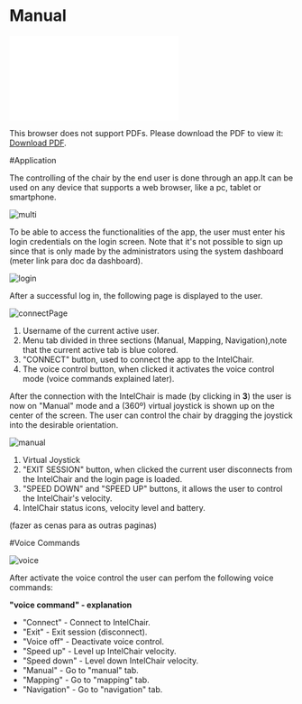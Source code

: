 # Manual

<object data="../user_manual_M1.pdf" type="application/pdf" width="700px" height="600px">
    <embed src="../user_manual_M1.pdf">
        <p>This browser does not support PDFs. Please download the PDF to view it: <a href="../user_manual_M1.pdf">Download PDF</a>.</p>
    </embed>
</object>

#Application

The controlling of the chair by the end user is done through an app.It can be used on any device that supports a web browser, like a pc, tablet or smartphone.

![multi](../img/app/multiDevice.png)


To be able to access the functionalities of the app, the user must enter his login credentials on the login screen. Note that it's not possible to sign up since that is only made by the administrators using the system dashboard (meter link para doc da dashboard).

![login](../img/app/appLogin.png)

After a successful log in, the following page is displayed to the user.

![connectPage](../img/app/connect.png)

1. Username of the current active user.
2. Menu tab divided in three sections (Manual, Mapping, Navigation),note that the current active tab is blue colored.
3. "CONNECT" button, used to connect the app to the IntelChair.
4. The voice control button, when clicked it activates the voice control mode (voice commands explained later).

After the connection with the IntelChair is made (by clicking in **3**) the user is now on "Manual" mode and a (360º) virtual joystick is shown up on the center of the screen. The user can control the chair by dragging the joystick into the desirable orientation.

![manual](../img/app/manual.png)

1. Virtual Joystick 
2. "EXIT SESSION" button, when clicked the current user disconnects from the IntelChair and the login page is loaded.
3. "SPEED DOWN" and "SPEED UP" buttons, it allows the user to control the IntelChair's velocity.
4. IntelChair status icons, velocity level and battery.


(fazer as cenas para as outras paginas)

#Voice Commands

![voice](../img/app/voice.png)

After activate the voice control the user can perfom the following voice commands:

**"voice command" - explanation**

* "Connect" - Connect to IntelChair.
* "Exit" - Exit session (disconnect).
* "Voice off" - Deactivate voice control.
* "Speed up" - Level up IntelChair velocity.
* "Speed down" - Level down IntelChair velocity.
* "Manual" - Go to "manual" tab.
* "Mapping" - Go to "mapping" tab.
* "Navigation" - Go to "navigation" tab.





